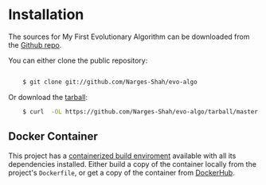 # Installation

The sources for My First Evolutionary Algorithm can be downloaded from the [Github repo](https://github.com/Narges-Shah/evo-algo).

You can either clone the public repository:

```bash

    $ git clone git://github.com/Narges-Shah/evo-algo
```
Or download the [tarball](https://github.com/Narges-Shah/evo-algo/tarball/master):

```bash
    $ curl  -OL https://github.com/Narges-Shah/evo-algo/tarball/master
```

## Docker Container

This project has a [containerized build enviroment](https://docs.docker.com/engine/reference/commandline/build/) available with all its dependencies installed. Either build a copy of the container locally from the project's `Dockerfile`,
or get a copy of the container from [DockerHub](https://hub.docker.com/r/Narges-Shah/evo-algo}).
